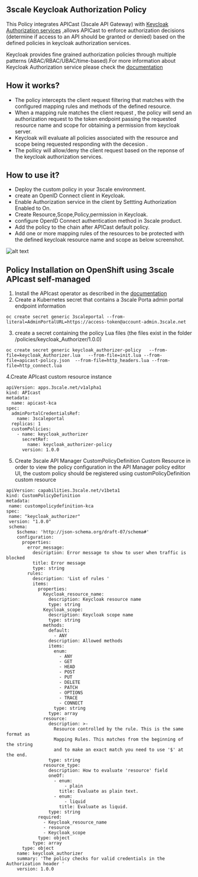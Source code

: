 
## 3scale Keycloak Authorization Policy

This Policy integrates APICast (3scale API Gateway) with  [Keycloak Authorization services](https://www.keycloak.org/docs/latest/authorization_services/)  ,allows APICast to enforce authorization decisions (determine if access to an API should be granted or denied)  based on the defined policies in keycloak authorization services.

Keycloak provides fine grained authorization policies  through multiple patterns (ABAC/RBAC/UBAC/time-based).For more information about Keycloak Authorization service please check the [documentation](https://www.keycloak.org/docs/latest/authorization_services/)

## How it works?

- The policy intercepts the client request filtering that matches with the configured mapping rules and methods of the defined resource. 
- When a mapping rule matches the client request , the policy will send an authorization request to the token endpoint passing the requested resource name and scope for obtaining a permission from keycloak server.
 - Keycloak will evaluate all policies associated with the resource and scope being requested responding with the decesion .
 - The pollicy will allow/deny the client request based on the reponse of the keycloak authorization services.
 
 
## How to use it?
 
 - Deploy the custom policy in your 3scale environment.
 - create an OpenID Connect client in Keycloak.
 - Enable Authorization service in the client by Settting Authorization Enabled to On.
 - Create Resource,Scope,Policy,permission in Keycloak.
 - configure OpenID Connect authentication method in 3scale product.
 - Add the policy to the chain after APICast default policy.
 - Add one or more mapping rules of the resources to be protected with the defined keycloak resource name and scope as below screenshot.

![alt text](https://github.com/abdelhamidfg/keycloak-Authorization-policy/blob/master/Authorizer-rule.jpg?raw=true)


## Policy Installation on OpenShift using 3scale APIcast self-managed

  
1. Install the APIcast operator as described in the [documentation](https://github.com/3scale/apicast-operator/blob/master/doc/quickstart-guide.md#Install-the-APIcast-operator)
2. Create a Kubernetes secret that contains a 3scale Porta admin portal endpoint information
```shell
oc create secret generic 3scaleportal --from-literal=AdminPortalURL=https://access-token@account-admin.3scale.net
```
3. create a secret containing the policy Lua files (the files exist in the  folder /policies/keycloak_Authorizer/1.0.0)
```shell
oc create secret generic keycloak_authorizer-policy   --from-file=keycloak_Authorizer.lua   --from-file=init.lua --from-file=apicast-policy.json  --from-file=http_headers.lua --from-file=http_connect.lua 
```
4.Create APIcast custom resource instance
```shell
apiVersion: apps.3scale.net/v1alpha1
kind: APIcast
metadata:
  name: apicast-kca
spec: 
  adminPortalCredentialsRef:
    name: 3scaleportal
  replicas: 1  
  customPolicies:
    - name: keycloak_authorizer
      secretRef:
        name: keycloak_authorizer-policy
      version: 1.0.0
```
5. Create 3scale API Manager CustomPolicyDefinition Custom Resource 
 in order to view the policy configuration in the API Manager policy editor UI, the custom policy should be registered using customPolicyDefinition custom resource
```shell
apiVersion: capabilities.3scale.net/v1beta1
kind: CustomPolicyDefinition
metadata:
 name: custompolicydefinition-kca
spec:
 name: "keycloak_authorizer"
 version: "1.0.0"
 schema:
    $schema: 'http://json-schema.org/draft-07/schema#'
    configuration:
      properties:
        error_message:
          description: Error message to show to user when traffic is blocked
          title: Error message
          type: string
        rules:
          description: 'List of rules '
          items:
            properties:
              Keycloak_resource_name:
                description: Keycloak resource name
                type: string
              Keycloak_scope:
                description: Keycloak scope name
                type: string
              methods:
                default:
                  - ANY
                description: Allowed methods
                items:
                  enum:
                    - ANY
                    - GET
                    - HEAD
                    - POST
                    - PUT
                    - DELETE
                    - PATCH
                    - OPTIONS
                    - TRACE
                    - CONNECT
                  type: string
                type: array
              resource:
                description: >-
                  Resource controlled by the rule. This is the same format as
                  Mapping Rules. This matches from the beginning of the string
                  and to make an exact match you need to use '$' at the end.
                type: string
              resource_type:
                description: How to evaluate 'resource' field
                oneOf:
                  - enum:
                      - plain
                    title: Evaluate as plain text.
                  - enum:
                      - liquid
                    title: Evaluate as liquid.
                type: string
            required:
              - Keycloak_resource_name
              - resource
              - Keycloak_scope
            type: object
          type: array
      type: object
    name: keycloak_authorizer
    summary: 'The policy checks for valid credentials in the Authorization header '
    version: 1.0.0
```  
